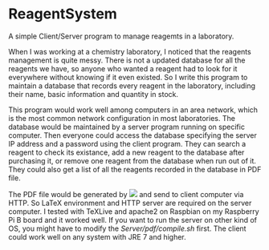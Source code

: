 # ReagentSystem
A simple Client/Server program to manage reagemts in a laboratory.

When I was working at a chemistry laboratory, I noticed that the reagents management is quite messy. There is not a updated database for all the reagents we have, so anyone who wanted a reagent had to look for it everywhere without knowing if it even existed. So I write this program to maintain a database that records every reagent in the laboratory, including their name, basic information and quantity in stock.

This program would work well among computers in an area network, which is the most common network configuration in most laboratories. The database would be maintained by a server program running on specific computer. Then everyone could access the database specifying the server IP address and a password using the client program. They can search a reagent to check its existance, add a new reagent to the database after purchasing it, or remove one reagent from the database when run out of it. They could also get a list of all the reagents recorded in the database in PDF file.

The PDF file would be generated by <img src="http://chart.googleapis.com/chart?cht=tx&chl=$\latex $" style="border:none;"> and send to client computer via HTTP. So LaTeX environment and HTTP server are required on the server computer. I tested with TeXLive and apache2 on Raspbian on my Raspberry Pi B board and it worked well. If you want to run the server on other kind of OS, you might have to modify the *Server/pdf/compile.sh* first. The client could work well on any system with JRE 7 and higher.
